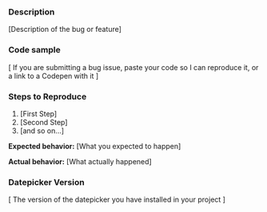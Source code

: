 ### Description

[Description of the bug or feature]

### Code sample

[ If you are submitting a bug issue, paste your code so I can reproduce it, or a link to a Codepen with it ]

### Steps to Reproduce

1. [First Step]
2. [Second Step]
3. [and so on...]

**Expected behavior:** [What you expected to happen]

**Actual behavior:** [What actually happened]

### Datepicker Version

[ The version of the datepicker you have installed in your project ]
